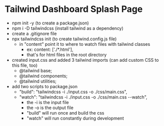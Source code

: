 # Tailwind Dashboard Splash Page

- npm init -y (to create a package.json)
- npm i -D tailwindcss (install tailwind as a dependency)
- create a .gitignore file
- npx tailwindcss init (to create tailwind.config.js file)
    - in "content" point it to where to watch files with tailwind classes
        - ex: content: ['./*.html'],
        - that's for html files in the root directory
- created input.css and added 3 tailwind imports (can add custom CSS to this file, too)
    - @tailwind base;
    - @tailwind components;
    - @tailwind utilities;
- add two scripts to package.json
    - "build": "tailwindcss -i ./input.css -o ./css/main.css",
    - "watch": "tailwindcss -i ./input.css -o ./css/main.css --watch",
        - the -i is the input file
        - the -o is the output file
        - "build" will run once and build the css
        - "watch" will run constantly during development